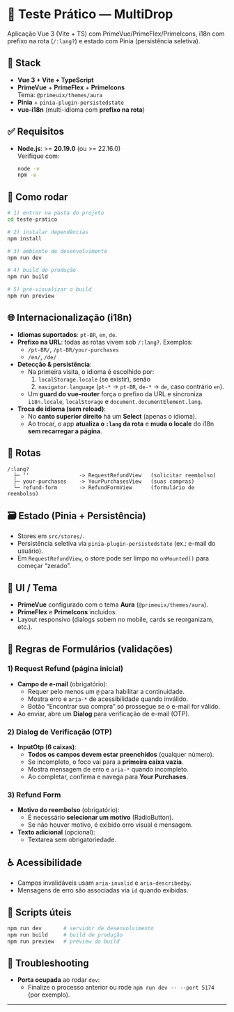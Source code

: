 # 🧪 Teste Prático — MultiDrop

Aplicação Vue 3 (Vite + TS) com PrimeVue/PrimeFlex/PrimeIcons, i18n com prefixo na rota (`/:lang?`) e estado com Pinia (persistência seletiva).

## 🔧 Stack

- **Vue 3 + Vite + TypeScript**
- **PrimeVue** + **PrimeFlex** + **PrimeIcons**  
  Tema: `@primeuix/themes/aura`
- **Pinia** + `pinia-plugin-persistedstate`
- **vue-i18n** (multi-idioma com **prefixo na rota**)

## ✅ Requisitos

- **Node.js**: >= **20.19.0** (ou >= 22.16.0)  
  Verifique com:
  ```bash
  node -v
  npm -v
  ```

## 🚀 Como rodar

```bash
# 1) entrar na pasta do projeto
cd teste-pratico

# 2) instalar dependências
npm install

# 3) ambiente de desenvolvimento
npm run dev

# 4) build de produção
npm run build

# 5) pré-visualizar o build
npm run preview
```

## 🌐 Internacionalização (i18n)

- **Idiomas suportados**: `pt-BR`, `en`, `de`.
- **Prefixo na URL**: todas as rotas vivem sob `/:lang?`. Exemplos:
  - `/pt-BR/`, `/pt-BR/your-purchases`
  - `/en/`, `/de/`
- **Detecção & persistência**:
  - Na primeira visita, o idioma é escolhido por:
    1. `localStorage.locale` (se existir), senão
    2. `navigator.language` (`pt-*` → `pt-BR`, `de-*` → `de`, caso contrário `en`).
  - Um **guard do vue-router** força o prefixo da URL e sincroniza `i18n.locale`, `localStorage` e `document.documentElement.lang`.
- **Troca de idioma (sem reload)**:
  - No **canto superior direito** há um **Select** (apenas o idioma).  
  - Ao trocar, o app **atualiza o `:lang` da rota** e **muda o locale** do i18n **sem recarregar a página**.

## 🧭 Rotas

```
/:lang?
  ├─ ''                -> RequestRefundView   (solicitar reembolso)
  ├─ your-purchases    -> YourPurchasesView   (suas compras)
  └─ refund-form       -> RefundFormView      (formulário de reembolso)
```

## 🗃️ Estado (Pinia + Persistência)

- Stores em `src/stores/`.
- Persistência seletiva via `pinia-plugin-persistedstate` (ex.: e-mail do usuário).  
- Em `RequestRefundView`, o store pode ser limpo no `onMounted()` para começar “zerado”.

## 🧩 UI / Tema

- **PrimeVue** configurado com o tema **Aura** (`@primeuix/themes/aura`).
- **PrimeFlex** e **PrimeIcons** incluídos.
- Layout responsivo (dialogs sobem no mobile, cards se reorganizam, etc.).

## 📝 Regras de Formulários (validações)

### 1) Request Refund (página inicial)
- **Campo de e-mail** (obrigatório):
  - Requer pelo menos um `@` para habilitar a continuidade.
  - Mostra erro e `aria-*` de acessibilidade quando inválido.
  - Botão “Encontrar sua compra” só prossegue se o e-mail for válido.
- Ao enviar, abre um **Dialog** para verificação de e-mail (OTP).

### 2) Dialog de Verificação (OTP)
- **InputOtp (6 caixas)**:
  - **Todos os campos devem estar preenchidos** (qualquer número).
  - Se incompleto, o foco vai para a **primeira caixa vazia**.
  - Mostra mensagem de erro e `aria-*` quando incompleto.
  - Ao completar, confirma e navega para **Your Purchases**.

### 3) Refund Form
- **Motivo do reembolso** (obrigatório):
  - É necessário **selecionar um motivo** (RadioButton).
  - Se não houver motivo, é exibido erro visual e mensagem.
- **Texto adicional** (opcional):
  - Textarea sem obrigatoriedade.

## ♿ Acessibilidade

- Campos invalidáveis usam `aria-invalid` e `aria-describedby`.
- Mensagens de erro são associadas via `id` quando exibidas.

## 🔌 Scripts úteis

```bash
npm run dev       # servidor de desenvolvimento
npm run build     # build de produção
npm run preview   # preview do build
```
## 🧰 Troubleshooting

- **Porta ocupada** ao rodar `dev`:
  - Finalize o processo anterior ou rode `npm run dev -- --port 5174` (por exemplo).
---
